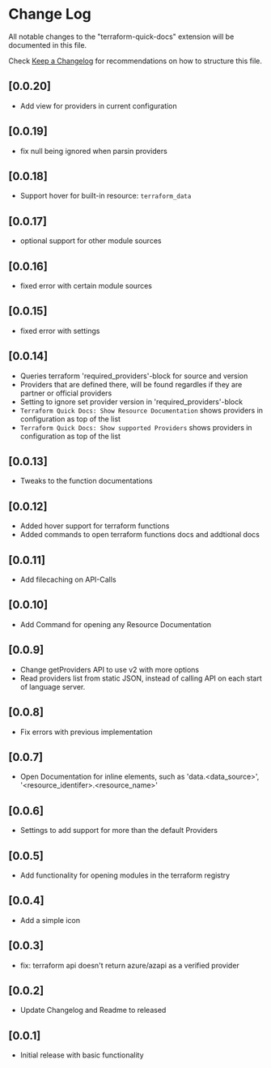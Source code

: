 # Change Log

All notable changes to the "terraform-quick-docs" extension will be documented in this file.

Check [Keep a Changelog](http://keepachangelog.com/) for recommendations on how to structure this file.


## [0.0.20]

- Add view for providers in current configuration

## [0.0.19]

- fix null being ignored when parsin providers

## [0.0.18]

- Support hover for built-in resource: `terraform_data`

## [0.0.17]

- optional support for other module sources

## [0.0.16]

- fixed error with certain module sources

## [0.0.15]

- fixed error with settings

## [0.0.14]

- Queries terraform 'required_providers'-block for source and version
- Providers that are defined there, will be found regardles if they are partner or official providers
- Setting to ignore set provider version in 'required_providers'-block
- `Terraform Quick Docs: Show Resource Documentation` shows providers in configuration as top of the list
- `Terraform Quick Docs: Show supported Providers` shows providers in configuration as top of the list

## [0.0.13]

- Tweaks to the function documentations

## [0.0.12]

- Added hover support for terraform functions
- Added commands to open terraform functions docs and addtional docs

## [0.0.11]

- Add filecaching on API-Calls

## [0.0.10]

- Add Command for opening any Resource Documentation

## [0.0.9]

- Change getProviders API to use v2 with more options
- Read providers list from static JSON, instead of calling API on each start of language server.

## [0.0.8]

- Fix errors with previous implementation

## [0.0.7]

- Open Documentation for inline elements, such as 'data.<data_source>', '<resource_identifer>.<resource_name>'

## [0.0.6]

- Settings to add support for more than the default Providers

## [0.0.5]

- Add functionality for opening modules in the terraform registry

## [0.0.4]

- Add a simple icon

## [0.0.3]

- fix: terraform api doesn't return azure/azapi as a verified provider

## [0.0.2]

- Update Changelog and Readme to released

## [0.0.1]

- Initial release with basic functionality